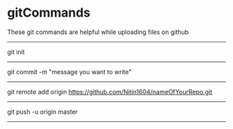 # gitCommands                                                  
These git commands are helpful while uploading files on github
_________________________________________________________________________
git init
_________________________________________________________________________
git commit -m "message you want to write"
_________________________________________________________________________
git remote add origin https://github.com/Nitin1604/nameOfYourRepo.git
_________________________________________________________________________
git push -u origin master
_________________________________________________________________________
